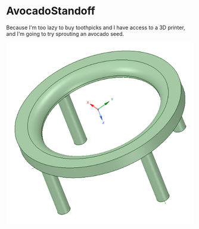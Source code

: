 # AvocadoStandoff

Because I'm too lazy to buy toothpicks and I have access to a 3D printer, and I'm going to try sprouting an avocado seed.

![the 3d render](AvocadoStandoff.png)
